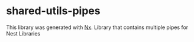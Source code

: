 # shared-utils-pipes

This library was generated with [Nx](https://nx.dev).
Library that contains multiple pipes for Nest Libraries
